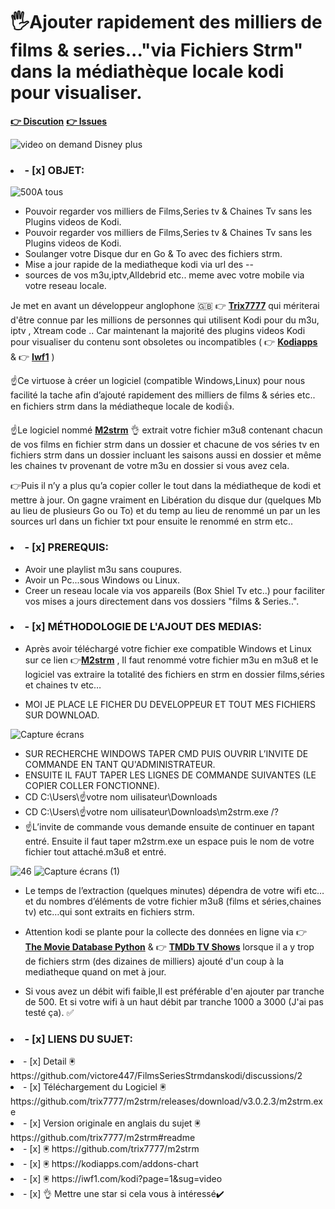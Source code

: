 # 🖐️Ajouter rapidement des milliers de films & series..."via Fichiers Strm" dans la médiathèque locale kodi pour visualiser.

**[👉 Discution](https://github.com/victore447/FilmsSeriesStrmdanskodi/discussions/2)**
**[👉 Issues](https://github.com/victore447/FilmsSeriesStrmdanskodi/issues)**


![video on demand Disney plus](https://github.com/victore447/FilmsSeriesStrmdanskodi/assets/48101775/31307ff2-9f60-442d-ac6d-8cc29f239bb1)

### <li>- [x] OBJET: </li>
![500](https://github.com/victore447/FilmsSeriesStrmdanskodi/assets/48101775/716d619c-c2da-4239-9d88-b5af7b9a7b4a)A tous

-  Pouvoir regarder vos milliers de Films,Series tv & Chaines Tv sans les Plugins videos de Kodi.
-  Pouvoir regarder vos milliers de Films,Series tv & Chaines Tv sans les Plugins videos de Kodi. 
-  Soulanger votre Disque dur en Go & To avec des fichiers strm.
-  Mise a jour rapide de la mediatheque kodi via url des -- 
-  sources de vos m3u,iptv,Alldebrid etc.. meme avec votre mobile via votre reseau locale.  

 Je met en avant un développeur anglophone 🇬🇧 👉 **[Trix7777](https://github.com/trix7777/m2strm)**
  qui mériterai d'être connue par les millions de personnes qui utilisent Kodi pour du m3u, iptv , Xtream code ..
Car maintenant la majorité des plugins videos Kodi pour visualiser du contenu sont obsoletes ou incompatibles ( 👉 **[Kodiapps](https://kodiapps.com/addons-chart)** & 👉  **[Iwf1](https://iwf1.com/kodi?page=1&sug=video)** )

☝️Ce virtuose à créer un logiciel (compatible Windows,Linux) pour nous facilité la tache afin d’ajouté
rapidement des milliers de films & séries etc.. en fichiers strm dans la médiatheque locale de kodi👍.

☝️Le logiciel nommé **[M2strm](https://github.com/trix7777/m2strm#readme)** 👌 extrait votre fichier m3u8 contenant chacun de
vos films en fichier strm dans un dossier et chacune de vos séries tv en fichiers strm dans un dossier incluant
les saisons aussi en dossier et même les chaines tv provenant de votre m3u en dossier si vous avez cela.

👉Puis il n’y a plus qu’a copier coller le tout dans la médiatheque de kodi et mettre à jour.
On gagne vraiment en Libération du disque dur (quelques Mb au lieu de plusieurs Go ou To) et du temp au lieu
de renommé un par un les sources url dans un fichier txt pour ensuite le renommé en strm etc.. </li>

### <li>- [x] PREREQUIS: </li>
- Avoir une playlist m3u sans coupures. 
- Avoir un Pc...sous Windows ou Linux. 
- Creer un reseau locale via vos appareils (Box Shiel Tv etc..) 
  pour faciliter vos mises a jours directement dans vos dossiers "films & Series..".

### <li>- [x] MÉTHODOLOGIE DE L'AJOUT DES MEDIAS: </li>
- Après avoir téléchargé votre fichier exe compatible Windows et Linux sur
ce lien 👉**[M2strm](https://github.com/trix7777/m2strm/releases/download/v3.0.2.3/m2strm.exe)** ,
Il faut renommé votre fichier m3u en m3u8 et le logiciel vas extraire la totalité des fichiers
en strm en dossier films,séries et chaines tv etc…

- MOI JE PLACE LE FICHER DU DEVELOPPEUR ET TOUT MES FICHIERS SUR DOWNLOAD.

![Capture écrans](https://github.com/victore447/FilmsSeriesStrmdanskodi/assets/48101775/08e9aada-c1bd-4cb1-a854-dad10aec68dc)
- SUR RECHERCHE WINDOWS TAPER CMD PUIS OUVRIR L’INVITE DE COMMANDE EN TANT QU'ADMINISTRATEUR.
- ENSUITE IL FAUT TAPER LES LIGNES DE COMMANDE SUIVANTES (LE COPIER COLLER FONCTIONNE).
- CD C:\Users\☝️votre nom uilisateur\Downloads 
- CD C:\Users\☝️votre nom uilisateur\Downloads\m2strm.exe /?
- ☝L’invite de commande vous demande ensuite de continuer en tapant entré.
Ensuite il faut taper m2strm.exe un espace puis le nom de votre fichier tout attaché.m3u8 et entré.

![46](https://github.com/victore447/FilmsSeriesStrmdanskodi/assets/48101775/caa9e727-800b-4827-a780-9684462ccf19)
![Capture écrans (1)](https://github.com/victore447/FilmsSeriesStrmdanskodi/assets/48101775/4e5a9a50-5857-41f5-8ccc-3b8994ef0eeb)

- Le temps de l’extraction (quelques minutes) dépendra de votre wifi etc…
et du nombres d’éléments de votre fichier m3u8 (films et séries,chaines tv)
etc…qui sont extraits en fichiers strm.

- Attention kodi se plante pour la collecte des données en ligne via 👉 **[The Movie Database Python](https://github.com/xbmc/metadata.themoviedb.org.python)** & 👉 **[TMDb TV Shows](https://github.com/xbmc/metadata.tvshows.themoviedb.org.python)** lorsque il a y trop de fichiers strm (des dizaines de milliers) ajouté d'un coup à la mediatheque quand on met à jour.

- Si vous avez un débit wifi faible,Il est préférable d'en ajouter par tranche de 500.
Et si votre wifi à un haut débit par tranche 1000 a 3000 (J'ai pas testé ça). ✅ </li>

### <li>- [x] LIENS DU SUJET: </li>
<li>- [x] Detail 🖲️ https://github.com/victore447/FilmsSeriesStrmdanskodi/discussions/2 </li>

<li>- [x] Téléchargement du Logiciel 🖲️ https://github.com/trix7777/m2strm/releases/download/v3.0.2.3/m2strm.exe </li>

<li>- [x] Version originale en anglais du sujet 🖲️ https://github.com/trix7777/m2strm#readme </li>

<li>- [x] 🖲️ https://github.com/trix7777/m2strm </li>

<li>- [x] 🖲️ https://kodiapps.com/addons-chart </li>

<li>- [x] 🖲️ https://iwf1.com/kodi?page=1&sug=video </li>

<li>- [x] 👌 Mettre une star si cela vous à intéressé✔️ </li> 

